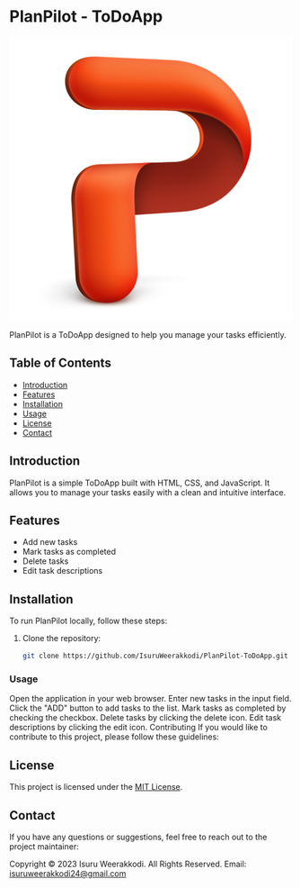 # PlanPilot - ToDoApp

![PlanPilot Logo](img/favicon.png)

PlanPilot is a ToDoApp designed to help you manage your tasks efficiently.

## Table of Contents
- [Introduction](#introduction)
- [Features](#features)
- [Installation](#installation)
- [Usage](#usage)
- [License](#license)
- [Contact](#contact)

## Introduction

PlanPilot is a simple ToDoApp built with HTML, CSS, and JavaScript. It allows you to manage your tasks easily with a clean and intuitive interface.

## Features

- Add new tasks
- Mark tasks as completed
- Delete tasks
- Edit task descriptions

## Installation

To run PlanPilot locally, follow these steps:

1. Clone the repository:
   ```bash
   git clone https://github.com/IsuruWeerakkodi/PlanPilot-ToDoApp.git

### Usage
Open the application in your web browser.
Enter new tasks in the input field.
Click the "ADD" button to add tasks to the list.
Mark tasks as completed by checking the checkbox.
Delete tasks by clicking the delete icon.
Edit task descriptions by clicking the edit icon.
Contributing
If you would like to contribute to this project, please follow these guidelines:

## License
This project is licensed under the [MIT License](LICENSE).

## Contact
If you have any questions or suggestions, feel free to reach out to the project maintainer:

Copyright &copy; 2023 Isuru Weerakkodi. All Rights Reserved.
Email: isuruweerakkodi24@gmail.com
